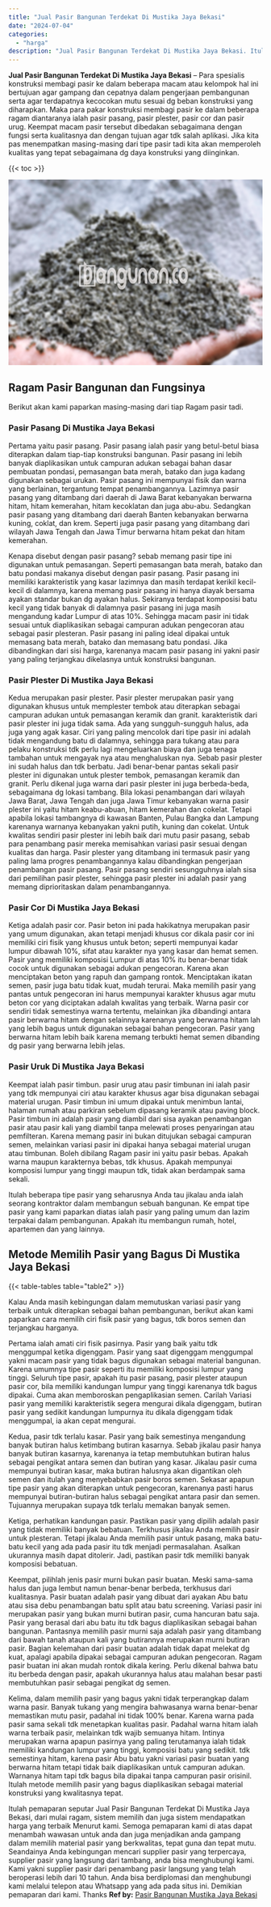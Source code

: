 ```yaml
---
title: "Jual Pasir Bangunan Terdekat Di Mustika Jaya Bekasi"
date: "2024-07-04"
categories: 
  - "harga"
description: "Jual Pasir Bangunan Terdekat Di Mustika Jaya Bekasi. Itulah pemaparan seputar Jual Pasir Bangunan Terdekat Di Mustika Jaya Bekasi, dari mulai ragam, sistem m..."
---
```


**Jual Pasir Bangunan Terdekat Di Mustika Jaya Bekasi** – Para spesialis konstruksi membagi pasir ke dalam beberapa macam atau kelompok hal ini bertujuan agar gampang dan cepatnya dalam pengerjaan pembangunan serta agar terdapatnya kecocokan mutu sesuai dg beban konstruksi yang diharapkan. Maka para pakar konstruksi membagi pasir ke dalam beberapa ragam diantaranya ialah pasir pasang, pasir plester, pasir cor dan pasir urug. Keempat macam pasir tersebut dibedakan sebagaimana dengan fungsi serta kualitasnya dan dengan tujuan agar tdk salah aplikasi. Jika kita pas menempatkan masing-masing dari tipe pasir tadi kita akan memperoleh kualitas yang tepat sebagaimana dg daya konstruksi yang diinginkan.

{{< toc >}}

![Jual Pasir Bangunan Terdekat Di Mustika Jaya Bekasi](/images/jual-pasir-bangunan-53.png)

## Ragam Pasir Bangunan dan Fungsinya

Berikut akan kami paparkan masing-masing dari tiap Ragam pasir tadi.

### Pasir Pasang Di Mustika Jaya Bekasi

Pertama yaitu pasir pasang. Pasir pasang ialah pasir yang betul-betul biasa diterapkan dalam tiap-tiap konstruksi bangunan. Pasir pasang ini lebih banyak diaplikasikan untuk campuran adukan sebagai bahan dasar pembuatan pondasi, pemasangan bata merah, batako dan juga kadang digunakan sebagai urukan. Pasir pasang ini mempunyai fisik dan warna yang berlainan, tergantung tempat penambangannya. Lazimnya pasir pasang yang ditambang dari daerah di Jawa Barat kebanyakan berwarna hitam, hitam kemerahan, hitam kecoklatan dan juga abu-abu. Sedangkan pasir pasang yang ditambang dari daerah Banten kebanyakan berwarna kuning, coklat, dan krem. Seperti juga pasir pasang yang ditambang dari wilayah Jawa Tengah dan Jawa Timur berwarna hitam pekat dan hitam kemerahan.

Kenapa disebut dengan pasir pasang? sebab memang pasir tipe ini digunakan untuk pemasangan. Seperti pemasangan bata merah, batako dan batu pondasi makanya disebut dengan pasir pasang. Pasir pasang ini memiliki karakteristik yang kasar lazimnya dan masih terdapat kerikil kecil-kecil di dalamnya, karena memang pasir pasang ini hanya diayak bersama ayakan standar bukan dg ayakan halus. Sekiranya terdapat komposisi batu kecil yang tidak banyak di dalamnya pasir pasang ini juga masih mengandung kadar Lumpur di atas 10%. Sehingga macam pasir ini tidak sesuai untuk diaplikasikan sebagai campuran adukan pengecoran atau sebagai pasir plesteran. Pasir pasang ini paling ideal dipakai untuk memasang bata merah, batako dan memasang batu pondasi. Jika dibandingkan dari sisi harga, karenanya macam pasir pasang ini yakni pasir yang paling terjangkau dikelasnya untuk konstruksi bangunan.

### Pasir Plester Di Mustika Jaya Bekasi

Kedua merupakan pasir plester. Pasir plester merupakan pasir yang digunakan khusus untuk memplester tembok atau diterapkan sebagai campuran adukan untuk pemasangan keramik dan granit. karakteristik dari pasir plester ini juga tidak sama. Ada yang sungguh-sungguh halus, ada juga yang agak kasar. Ciri yang paling mencolok dari tipe pasir ini adalah tidak mengandung batu di dalamnya, sehingga para tukang atau para pelaku konstruksi tdk perlu lagi mengeluarkan biaya dan juga tenaga tambahan untuk mengayak nya atau menghaluskan nya. Sebab pasir plester ini sudah halus dan tdk berbatu. Jadi benar-benar pantas sekali pasir plester ini digunakan untuk plester tembok, pemasangan keramik dan granit. Perlu dikenal juga warna dari pasir plester ini juga berbeda-beda, sebagaimana dg lokasi tambang. Bila lokasi penambangan dari wilayah Jawa Barat, Jawa Tengah dan juga Jawa Timur kebanyakan warna pasir plester ini yaitu hitam keabu-abuan, hitam kemerahan dan cokelat. Tetapi apabila lokasi tambangnya di kawasan Banten, Pulau Bangka dan Lampung karenanya warnanya kebanyakan yakni putih, kuning dan cokelat. Untuk kwalitas sendiri pasir plester ini lebih baik dari mutu pasir pasang, sebab para penambang pasir mereka memisahkan variasi pasir sesuai dengan kualitas dan harga. Pasir plester yang ditambang ini termasuk pasir yang paling lama progres penambangannya kalau dibandingkan pengerjaan penambangan pasir pasang. Pasir pasang sendiri sesungguhnya ialah sisa dari pemilihan pasir plester, sehingga pasir plester ini adalah pasir yang memang diprioritaskan dalam penambangannya.

### Pasir Cor Di Mustika Jaya Bekasi

Ketiga adalah pasir cor. Pasir beton ini pada hakikatnya merupakan pasir yang umum digunakan, akan tetapi menjadi khusus cor dikala pasir cor ini memiliki ciri fisik yang khusus untuk beton; seperti mempunyai kadar lumpur dibawah 10%, sifat atau karakter nya yang kasar dan hemat semen. Pasir yang memiliki komposisi Lumpur di atas 10% itu benar-benar tidak cocok untuk digunakan sebagai adukan pengecoran. Karena akan menciptakan beton yang rapuh dan gampang rontok. Menciptakan ikatan semen, pasir juga batu tidak kuat, mudah terurai. Maka memilih pasir yang pantas untuk pengecoran ini harus mempunyai karakter khusus agar mutu beton cor yang diciptakan adalah kwalitas yang terbaik. Warna pasir cor sendiri tidak semestinya warna tertentu, melainkan jika dibandingi antara pasir berwarna hitam dengan selainnya karenanya yang berwarna hitam lah yang lebih bagus untuk digunakan sebagai bahan pengecoran. Pasir yang berwarna hitam lebih baik karena memang terbukti hemat semen dibanding dg pasir yang berwarna lebih jelas.

### Pasir Uruk Di Mustika Jaya Bekasi

Keempat ialah pasir timbun. pasir urug atau pasir timbunan ini ialah pasir yang tdk mempunyai ciri atau karakter khusus agar bisa digunakan sebagai material urugan. Pasir timbun ini umum dipakai untuk menimbun lantai, halaman rumah atau parkiran sebelum dipasang keramik atau paving block. Pasir timbun ini adalah pasir yang diambil dari sisa ayakan penambangan pasir atau pasir kali yang diambil tanpa melewati proses penyaringan atau pemfilteran. Karena memang pasir ini bukan ditujukan sebagai campuran semen, melainkan variasi pasir ini dipakai hanya sebagai material urugan atau timbunan. Boleh dibilang Ragam pasir ini yaitu pasir bebas. Apakah warna maupun karakternya bebas, tdk khusus. Apakah mempunyai komposisi lumpur yang tinggi maupun tdk, tidak akan berdampak sama sekali.

Itulah beberapa tipe pasir yang seharusnya Anda tau jikalau anda ialah seorang kontraktor dalam membangun sebuah bangunan. Ke empat tipe pasir yang kami paparkan diatas ialah pasir yang paling umum dan lazim terpakai dalam pembangunan. Apakah itu membangun rumah, hotel, apartemen dan yang lainnya.

## Metode Memilih Pasir yang Bagus Di Mustika Jaya Bekasi

{{< table-tables table="table2" >}}

Kalau Anda masih kebingungan dalam memutuskan variasi pasir yang terbaik untuk diterapkan sebagai bahan pembangunan, berikut akan kami paparkan cara memilih ciri fisik pasir yang bagus, tdk boros semen dan terjangkau harganya.

Pertama ialah amati ciri fisik pasirnya. Pasir yang baik yaitu tdk menggumpal ketika digenggam. Pasir yang saat digenggam menggumpal yakni macam pasir yang tidak bagus digunakan sebagai material bangunan. Karena umumnya tipe pasir seperti itu memiliki komposisi lumpur yang tinggi. Seluruh tipe pasir, apakah itu pasir pasang, pasir plester ataupun pasir cor, bila memiliki kandungan lumpur yang tinggi karenanya tdk bagus dipakai. Cuma akan memboroskan pengaplikasian semen. Carilah Variasi pasir yang memiliki karakteristik segera mengurai dikala digenggam, butiran pasir yang sedikit kandungan lumpurnya itu dikala digenggam tidak menggumpal, ia akan cepat mengurai.

Kedua, pasir tdk terlalu kasar. Pasir yang baik semestinya mengandung banyak butiran halus ketimbang butiran kasarnya. Sebab jikalau pasir hanya banyak butiran kasarnya, karenanya ia tetap membutuhkan butiran halus sebagai pengikat antara semen dan butiran yang kasar. Jikalau pasir cuma mempunyai butiran kasar, maka butiran halusnya akan digantikan oleh semen dan itulah yang menyebabkan pasir boros semen. Sekasar apapun tipe pasir yang akan diterapkan untuk pengecoran, karenanya pasti harus mempunyai butiran-butiran halus sebagai pengikat antara pasir dan semen. Tujuannya merupakan supaya tdk terlalu memakan banyak semen.

Ketiga, perhatikan kandungan pasir. Pastikan pasir yang dipilih adalah pasir yang tidak memiliki banyak bebatuan. Terkhusus jikalau Anda memilih pasir untuk plesteran. Tetapi jikalau Anda memilih pasir untuk pasang, maka batu-batu kecil yang ada pada pasir itu tdk menjadi permasalahan. Asalkan ukurannya masih dapat ditolerir. Jadi, pastikan pasir tdk memiliki banyak komposisi bebatuan.

Keempat, pilihlah jenis pasir murni bukan pasir buatan. Meski sama-sama halus dan juga lembut namun benar-benar berbeda, terkhusus dari kualitasnya. Pasir buatan adalah pasir yang dibuat dari ayakan Abu batu atau sisa debu penambangan batu split atau batu screening. Variasi pasir ini merupakan pasir yang bukan murni butiran pasir, cuma hancuran batu saja. Pasir yang berasal dari abu batu itu tdk bagus diaplikasikan sebagai bahan bangunan. Pantasnya memilih pasir murni saja adalah pasir yang ditambang dari bawah tanah ataupun kali yang butirannya merupakan murni butiran pasir. Bagian kelemahan dari pasir buatan adalah tidak dapat melekat dg kuat, apalagi apabila dipakai sebagai campuran adukan pengecoran. Ragam pasir buatan ini akan mudah rontok dikala kering. Perlu dikenal bahwa batu itu berbeda dengan pasir, apakah ukurannya halus atau malahan besar pasti membutuhkan pasir sebagai pengikat dg semen.

Kelima, dalam memilih pasir yang bagus yakni tidak terperangkap dalam warna pasir. Banyak tukang yang mengira bahwasanya warna benar-benar memastikan mutu pasir, padahal ini tidak 100% benar. Karena warna pada pasir sama sekali tdk menetapkan kualitas pasir. Padahal warna hitam ialah warna terbaik pasir, melainkan tdk wajib semuanya hitam. Intinya merupakan warna apapun pasirnya yang paling terutamanya ialah tidak memiliki kandungan lumpur yang tinggi, komposisi batu yang sedikit. tdk semestinya hitam, karena pasir Abu batu yakni variasi pasir buatan yang berwarna hitam tetapi tidak baik diaplikasikan untuk campuran adukan. Warnanya hitam tapi tdk bagus bila dipakai tanpa campuran pasir orisinil. Itulah metode memilih pasir yang bagus diaplikasikan sebagai material konstruksi yang kwalitasnya tepat.

Itulah pemaparan seputar Jual Pasir Bangunan Terdekat Di Mustika Jaya Bekasi, dari mulai ragam, sistem memilih dan juga sistem mendapatkan harga yang terbaik Menurut kami. Semoga pemaparan kami di atas dapat menambah wawasan untuk anda dan juga menjadikan anda gampang dalam memilih material pasir yang berkwalitas, tepat guna dan tepat mutu. Seandainya Anda kebingungan mencari supplier pasir yang terpercaya, supplier pasir yang langsung dari tambang, anda bisa menghubungi kami. Kami yakni supplier pasir dari penambang pasir langsung yang telah beroperasi lebih dari 10 tahun. Anda bisa berdiplomasi dan menghubungi kami melalui telepon atau Whatsapp yang ada pada situs ini. Demikian pemaparan dari kami. Thanks
**Ref by:** [Pasir Bangunan Mustika Jaya Bekasi](https://id.wikipedia.org/wiki/Pasir)
